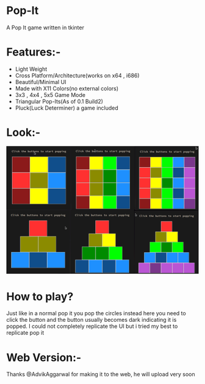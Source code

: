 # Pop-It
A Pop It game written in tkinter

# Features:-

- Light Weight
- Cross Platform/Architecture(works on x64 , i686)
- Beautiful/Minimal UI
- Made with X11 Colors(no external colors)
- 3x3 , 4x4 , 5x5 Game Mode
- Triangular Pop-Its(As of 0.1 Build2)
- Pluck(Luck Determiner) a game included

# Look:-

![master](img/pop-it-collage.png)

# How to play?

Just like in a normal pop it you pop the circles instead here you need to click the button and the button usually becomes dark indicating it is popped. I could not completely replicate the UI but i tried my best to replicate pop it

# Web Version:-

Thanks @AdvikAggarwal for making it to the web, he will upload very soon
